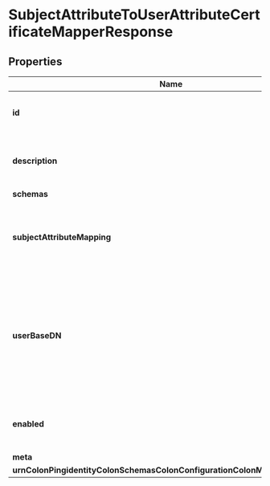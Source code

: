 

# SubjectAttributeToUserAttributeCertificateMapperResponse


## Properties

| Name | Type | Description | Notes |
|------------ | ------------- | ------------- | -------------|
|**id** | **String** | Name of the Certificate Mapper |  |
|**description** | **String** | A description for this Certificate Mapper |  [optional] |
|**schemas** | **List&lt;EnumsubjectAttributeToUserAttributeCertificateMapperSchemaUrn&gt;** |  |  |
|**subjectAttributeMapping** | **List&lt;String&gt;** | Specifies a mapping between certificate attributes and user attributes. |  |
|**userBaseDN** | **List&lt;String&gt;** | Specifies the base DNs that should be used when performing searches to map the client certificate to a user entry. |  [optional] |
|**enabled** | **Boolean** | Indicates whether the Certificate Mapper is enabled. |  |
|**meta** | [**MetaMeta**](MetaMeta.md) |  |  [optional] |
|**urnColonPingidentityColonSchemasColonConfigurationColonMessagesColon20** | [**MetaUrnPingidentitySchemasConfigurationMessages20**](MetaUrnPingidentitySchemasConfigurationMessages20.md) |  |  [optional] |



